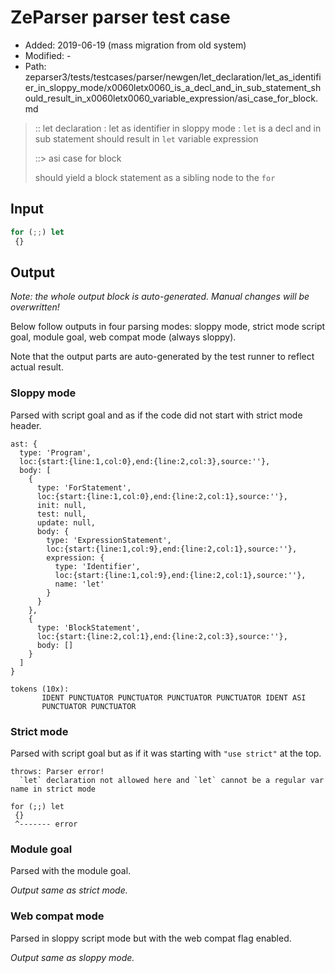 # ZeParser parser test case

- Added: 2019-06-19 (mass migration from old system)
- Modified: -
- Path: zeparser3/tests/testcases/parser/newgen/let_declaration/let_as_identifier_in_sloppy_mode/x0060letx0060_is_a_decl_and_in_sub_statement_should_result_in_x0060letx0060_variable_expression/asi_case_for_block.md

> :: let declaration : let as identifier in sloppy mode : `let` is a decl and in sub statement should result in `let` variable expression
>
> ::> asi case for block
>
> should yield a block statement as a sibling node to the `for`

## Input

`````js
for (;;) let 
 {}
`````

## Output

_Note: the whole output block is auto-generated. Manual changes will be overwritten!_

Below follow outputs in four parsing modes: sloppy mode, strict mode script goal, module goal, web compat mode (always sloppy).

Note that the output parts are auto-generated by the test runner to reflect actual result.

### Sloppy mode

Parsed with script goal and as if the code did not start with strict mode header.

`````
ast: {
  type: 'Program',
  loc:{start:{line:1,col:0},end:{line:2,col:3},source:''},
  body: [
    {
      type: 'ForStatement',
      loc:{start:{line:1,col:0},end:{line:2,col:1},source:''},
      init: null,
      test: null,
      update: null,
      body: {
        type: 'ExpressionStatement',
        loc:{start:{line:1,col:9},end:{line:2,col:1},source:''},
        expression: {
          type: 'Identifier',
          loc:{start:{line:1,col:9},end:{line:2,col:1},source:''},
          name: 'let'
        }
      }
    },
    {
      type: 'BlockStatement',
      loc:{start:{line:2,col:1},end:{line:2,col:3},source:''},
      body: []
    }
  ]
}

tokens (10x):
       IDENT PUNCTUATOR PUNCTUATOR PUNCTUATOR PUNCTUATOR IDENT ASI
       PUNCTUATOR PUNCTUATOR
`````

### Strict mode

Parsed with script goal but as if it was starting with `"use strict"` at the top.

`````
throws: Parser error!
  `let` declaration not allowed here and `let` cannot be a regular var name in strict mode

for (;;) let
 {}
 ^------- error
`````


### Module goal

Parsed with the module goal.

_Output same as strict mode._

### Web compat mode

Parsed in sloppy script mode but with the web compat flag enabled.

_Output same as sloppy mode._
